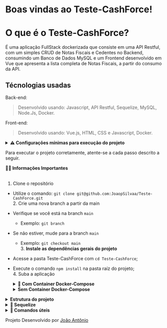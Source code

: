 # Boas vindas ao Teste-CashForce!

# O que é o Teste-CashForce?

É uma aplicação FullStack dockerizada que consiste em uma API Restful, com um simples CRUD de Notas Fiscais e Cedentes no Backend, consumindo um Banco de Dados MySQL e um Frontend desenvolvido em Vue que apresenta a lista completa de Notas Fiscais, a partir do consumo da API.

## Técnologias usadas

Back-end:
> Desenvolvido usando: Javascript, API Restful, Sequelize, MySQL, Node.Js, Docker.

Front-end:
> Desenvolvido usando: Vue.js, HTML, CSS e Javascript, Docker.

<details>
<summary><strong> ⚠️ Configurações mínimas para execução do projeto</strong></summary><br />

Na sua máquina você deve ter:

 - Sistema Operacional Distribuição Unix
 - Node versão 16
 - Docker
 - Docker-compose versão >=1.29.2

➡️ O `node` deve ter versão igual ou superior à `16.15.0 LTS`:
  - Para instalar o nvm, [acesse esse link](https://github.com/nvm-sh/nvm#installing-and-updating);
  - Rode os comandos abaixo para instalar a versão correta de `node` e usá-la:
    - `nvm install 16 --lts`
    - `nvm use 16`
    - `nvm alias default 16`

➡️ O`docker-compose` deve ter versão igual ou superior à`ˆ1.29.2`:
  * Use esse [link de referência para realizar a instalação corretamente no ubuntu](https://www.digitalocean.com/community/tutorials/how-to-install-and-use-docker-compose-on-ubuntu-20-04-pt) ou a [documentação oficial](https://docs.docker.com/compose/install/);
  * Acesse o [link da documentação oficial com passos para desinstalar](https://docs.docker.com/compose/install/uninstall/) caso necessário.

</details>


Para executar o projeto corretamente, atente-se a cada passo descrito a seguir.

<summary><strong> 👨‍💻 Informações Importantes </strong></summary><br />

  1. Clone o repositório
- Utilize o comando: `git clone git@github.com:JoaopSilvaa/Teste-CashForce.git`
  <br /> 2. Crie uma nova branch a partir da main
- Verifique se você está na branch `main`
  * Exemplo: `git branch`
- Se não estiver, mude para a branch `main`
  * Exemplo: `git checkout main`
  <br /> 3. **Instale as dependências gerais do projeto** 
- Acesse a pasta Teste-CashForce com `cd Teste-CashForce`;
- Execute o comando `npm install` na pasta raíz do projeto;
  <br /> 4. Suba a aplicação 
 
  <details>
  <summary><strong> 🐳 Com Container Docker-Compose </strong></summary><br />

   - Execute o comando `npm run compose:up` na pasta raíz do projeto;
   - Aguarde que todos os containers estejam saudáveis e acesse em seu browser o endereço: `http://localhost:3000`;

  </details>
    
  <details>
  <summary><strong> Sem Container Docker-Compose </strong></summary><br />

   - Garanta que você tenha instalado um servidor MySQL em seu computador;
   - Acesse a pasta `Teste-CashForce/app/backend/`;
   - Instale as dependências com `npm install`
   - Configure o as variáveis de ambiente alterando o arqquivo .env.example para .env e alterando os dados destro do arquivo
   - Execute `npm start` para criar o banco de dados e subir a API;
   - Abra outro terminal e acesse a pasta `Teste-CashForce/app/frontend`;
   - Instale as dependências com `npm install` e execute `npm run serve` para criar subir a aplicação frontend;
   - Acesse em seu browser o endereço: `http://localhost:8080`;

  </details>

<details>
<summary><strong> Estrutura do projeto</strong></summary><br />

O projeto é composto de 4 entidades importantes para sua estrutura:

1️⃣ **Banco de dados:**
  - Contém um container docker MySQL já configurado no docker-compose através de um serviço definido como `db`.
  - Tem o papel de fornecer dados para o serviço de _backend_.

2️⃣ **Back-end:**
 - Deve rodar na porta `3001`, pois o front-end faz requisições para ele nessa porta por padrão;
 - A aplicação é inicializada a partir do arquivo `app/backend/src/server.js`;

3️⃣ **Front-end:**
  - Deve rodar na porta `3000`;
  - O front se comunica com serviço de back-end pela url `http://localhost:3001` através dos endpoints contruídos.

4️⃣ **Docker:**
  - O `docker-compose` tem a responsabilidade de unir todos os serviços conteinerizados (backend, frontend e db) e subir o projeto completo com o comando `npm run compose:up`;
  - Cada serviço tem sua `Dockerfile` corretamente configurada em suas raízes (`front-end` e `back-end`), tornando possível a inicialização da aplicação;

</details>

</details>

<details>
  <summary><strong>🎲 Sequelize</strong></summary>
  <br/>

  ⚠️ O `package.json` do diretório `app/backend` contém um script `drop` que é responsável por "dropar" o banco. Você pode executá-lo com o commando `npm run drop` se por algum motivo precisar excluir a base de dados;

  ⚠️ O `package.json` do diretório `app/backend` também contém o script `prestart` que é responsável por criar o banco de dados, executar as _migrations_ e as _seeders_. Você pode executá-lo com o commando `npm run prestart` se por algum motivo precisar criar a base de dados;
  
  ⚠️ O `package.json` do diretório `app/backend` também contém o script `start` que é responsável por recriar todo o banco de dados e inicializar a API. Você pode executá-lo com o commando `npm start` se por algum motivo precisar criar a base de dados e inicializar manualmente a API;

  ⚠️ Quaisquer execução referente ao sequelize-cli deve ser realizada dentro do diretório `app/backend`.

  ⚠️ **O sequelize já foi inicializado, portanto NÃO é necessário executar o `sequelize init` novamente**

</details>

<details>
  <summary><strong> 👀 Comandos úteis </strong></summary><br />

  - Você pode executar `npm run compose:up` para subir os containers da aplicação, aguardar que todos estejam saudáveis e startados, podendo assim acessar o endereço `localhost:3000` no seu navegador para verificar o frontend executando corretamente ou então acesse `localhost:3001` verificando as rotas disponíveis em um app como <a href='https://www.postman.com/downloads/'>Postman</a> ou no seu navegador.
     ⚠️ **as rotas disponíveis estão descritas no README.md do backend**
  - Você pode **subir ou descer uma aplicação do compose**, utilizando `npm run` com os scripts `compose:up`, `compose:down`;
  - Os comando de _compose_ anteriores estão configurados para executar o _docker-compose_ com o terminal desanexado (detached mode `-d`). Caso queira acompanhar os logs de um serviço em tempo real pelo terminal, basta executar `npm run logs [nome_do_servico]` onde _nome_do_servico_ é opcional e pode receber os serviços _backend_, _frontend_ ou _db_
</details>

Projeto Desenvolvido por [João Antônio](https://github.com/JoaopSilvaa)
